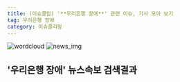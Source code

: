 ```yaml
---
title: (이슈클립) '**우리은행 장애**' 관련 이슈, 기사 모아 보기
tag: 우리은행 장애
category: 이슈클리핑
---
```

![wordcloud](https://s3.ap-northeast-2.amazonaws.com/lyrics101-wordcloud/2018-09-21-1537494959.png)
![news_img](https://user-images.githubusercontent.com/42597476/44507050-1206f400-a6e4-11e8-8d98-7ffbfebb353f.png)
## **'**우리은행 장애**'** 뉴스속보 검색결과

